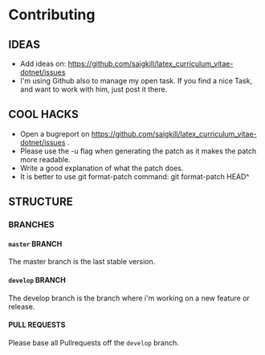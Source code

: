 # Contributing

## IDEAS

* Add ideas on: https://github.com/saigkill/latex_curriculum_vitae-dotnet/issues
* I'm using Github also to manage my open task. If you find a nice Task, and want to work with him, just post it there.

## COOL HACKS

* Open a bugreport on https://github.com/saigkill/latex_curriculum_vitae-dotnet/issues .
* Please use the -u flag when generating the patch as it makes the patch
  more readable.
* Write a good explanation of what the patch does.
* It is better to use git format-patch command: git format-patch HEAD^

## STRUCTURE

### BRANCHES

#### `master` BRANCH

The master branch is the last stable version.

#### `develop` BRANCH

The develop branch is the branch where i'm working on a new feature or release.

#### PULL REQUESTS

Please base all Pullrequests off the `develop` branch.
